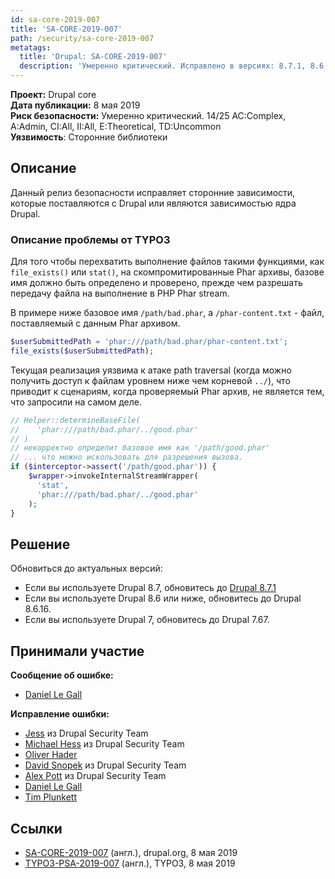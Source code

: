 ```yaml
---
id: sa-core-2019-007
title: 'SA-CORE-2019-007'
path: /security/sa-core-2019-007
metatags:
  title: 'Drupal: SA-CORE-2019-007'
  description: 'Умеренно критический. Исправлено в версиях: 8.7.1, 8.6.16 и 7.67.'
---
```


**Проект:** Drupal core\
**Дата публикации:** 8 мая 2019\
**Риск безопасности:** Умеренно критический. 14/25 AC:Complex, A:Admin, CI:All, II:All, E:Theoretical, TD:Uncommon\
**Уязвимость**: Сторонние библиотеки

## Описание

Данный релиз безопасности исправляет сторонние зависимости, которые поставляются с Drupal или являются зависимостью ядра Drupal.

### Описание проблемы от TYPO3

Для того чтобы перехватить выполнение файлов такими функциями, как `file_exists()` или `stat()`, на скомпромитированные Phar архивы, базове имя должно быть определено и проверено, прежде чем разрешать передачу файла на выполнение в PHP Phar stream.

В примере ниже базовое имя `/path/bad.phar`, а `/phar-content.txt` - файл, поставляемый с данным Phar архивом.

```php
$userSubmittedPath = 'phar:///path/bad.phar/phar-content.txt';
file_exists($userSubmittedPath);
```

Текущая реализация уязвима к атаке path traversal (когда можно получить доступ к файлам уровнем ниже чем корневой `../`), что приводит к сценариям, когда проверяемый Phar архив, не является тем, что запросили на самом деле.

```php
// Helper::determineBaseFile(
//    'phar:///path/bad.phar/../good.phar'
// )
// некорректно определит базовое имя как '/path/good.phar'
// ... что можно искользовать для разрешения вызова.
if ($interceptor->assert('/path/good.phar')) {
    $wrapper->invokeInternalStreamWrapper(
      'stat',
      'phar:///path/bad.phar/../good.phar'
    );
}
```

## Решение

Обновиться до актуальных версий:

- Если вы используете Drupal 8.7, обновитесь до [Drupal 8.7.1](../../8/releases/release-8.7.1.md)
- Если вы используете Drupal 8.6 или ниже, обновитесь до Drupal 8.6.16.
- Если вы используете Drupal 7, обновитесь до Drupal 7.67.

## Принимали участие

**Сообщение об ошибке:**

- [Daniel Le Gall](https://www.drupal.org/user/3606561)

**Исправление ошибки:**

- [Jess](https://www.drupal.org/user/65776) из Drupal Security Team
- [Michael Hess](https://www.drupal.org/user/102818) из Drupal Security Team
- [Oliver Hader](https://www.drupal.org/user/3602633)
- [David Snopek](https://www.drupal.org/user/266527) из Drupal Security Team
- [Alex Pott](https://www.drupal.org/user/157725) из Drupal Security Team
- [Daniel Le Gall](https://www.drupal.org/user/3606561)
- [Tim Plunkett](https://www.drupal.org/user/241634)

## Ссылки

- [SA-CORE-2019-007](https://www.drupal.org/SA-CORE-2019-007) (англ.), drupal.org, 8 мая 2019
- [TYPO3-PSA-2019-007](https://typo3.org/security/advisory/typo3-psa-2019-007/) (англ.), TYPO3, 8 мая 2019